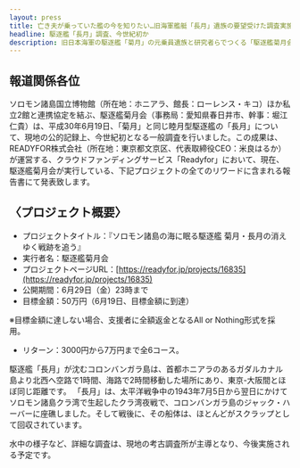 ```yaml
---
layout: press
title: 亡き夫が乗っていた艦の今を知りたい…旧海軍艦艇「長月」遺族の要望受けた調査実施
headline: 駆逐艦「長月」調査、今世紀初か
description: 旧日本海軍の駆逐艦「菊月」の元乗員遺族と研究者らでつくる「駆逐艦菊月会」が、平成30年6月19日、南太平洋ソロモン諸島コロンバンガラ島沖にて、「菊月」の同型艦「長月」の調査を、同艦元乗員遺族の依頼を受け、実施しました。
---
```

## 報道関係各位
ソロモン諸島国立博物館（所在地：ホニアラ、館長：ローレンス・キコ）ほか私立2館と連携協定を結ぶ、駆逐艦菊月会（事務局：愛知県春日井市、幹事：堀江仁貴）は、平成30年6月19日、「菊月」と同じ睦月型駆逐艦の「長月」について、現地の公的記録上、今世紀初となる一般調査を行いました。この成果は、READYFOR株式会社（所在地：東京都文京区、代表取締役CEO：米良はるか）が運営する、クラウドファンディングサービス「Readyfor」において、現在、駆逐艦菊月会が実行している、下記プロジェクトの全てのリワードに含まれる報告書にて発表致します。

## 〈プロジェクト概要〉
- プロジェクトタイトル：『ソロモン諸島の海に眠る駆逐艦 菊月・長月の消えゆく戦跡を追う』
- 実行者名：駆逐艦菊月会
- プロジェクトページURL：[https://readyfor.jp/projects/16835](https://readyfor.jp/projects/16835)
- 公開期間：6月29日（金）23時まで
- 目標金額：50万円（6月19日、目標金額に到達）

※目標金額に達しない場合、支援者に全額返金となるAll or Nothing形式を採用。
- リターン：3000円から7万円まで全6コース。

駆逐艦「長月」が沈むコロンバンガラ島は、首都ホニアラのあるガダルカナル島より北西へ空路で1時間、海路で2時間移動した場所にあり、東京-大阪間とほぼ同じ距離です。
「長月」は、太平洋戦争中の1943年7月5日から翌日にかけてソロモン諸島クラ湾で生起したクラ湾夜戦で、コロンバンガラ島のジャック・ハーバーに座礁しました。そして戦後に、その船体は、ほとんどがスクラップとして回収されています。

水中の様子など、詳細な調査は、現地の考古調査所が主導となり、今後実施される予定です。